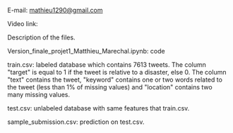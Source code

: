 E-mail: mathieu1290@gmail.com

Video link:

Description of the files.

Version_finale_projet1_Matthieu_Marechal.ipynb: code

train.csv: labeled database which contains 7613 tweets. The column "target" is equal to 1 if the tweet is relative to a disaster, else 0. The column "text" contains 
the tweet, "keyword" contains one or two words related to the tweet (less than 1% of missing values) and "location" contains two many missing values.

test.csv: unlabeled database with same features that train.csv.

sample_submission.csv: prediction on test.csv.
